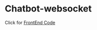 # Chatbot-websocket

 Click for [FrontEnd Code](https://github.com/YashLT224/Chatbot-websocket/new/master?readme=1)
